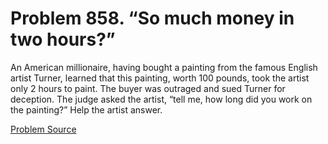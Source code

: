 # Problem 858. “So much money in two hours?”

An American millionaire, having bought a painting from the famous English artist Turner, learned that this painting, worth 100 pounds, took the artist only 2 hours to paint. The buyer was outraged and sued Turner for deception. The judge asked the artist, “tell me, how long did you work on the painting?” Help the artist answer.

[Problem Source](https://www.trizland.ru/tasks/1728/)